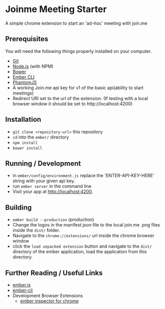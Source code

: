 # Joinme Meeting Starter

A simple chrome extension to start an 'ad-hoc' meeting with join.me

## Prerequisites

You will need the following things properly installed on your computer.

* [Git](http://git-scm.com/)
* [Node.js](http://nodejs.org/) (with NPM)
* [Bower](http://bower.io/)
* [Ember CLI](http://www.ember-cli.com/)
* [PhantomJS](http://phantomjs.org/)
* A working Join.me api key for v1 of the basic api(ability to start meetings)
* Redirect URI set to the url of the extension. (If testing with a local browser window it should be set to http://localhost:4200)

## Installation

* `git clone <repository-url>` this repository
* `cd` into the `ember/` directory
* `npm install`
* `bower install`

## Running / Development

* in `ember/config/environment.js` replace the 'ENTER-API-KEY-HERE' string with your given api key.
* run `ember server` in the command line
* Visit your app at [http://localhost:4200](http://localhost:4200).

## Building

* `ember build --production` (production)
* Change the logos in the manifest.json file to the local join.me .png files inside the `dist/` folder.
* Navigate to the `chrome://extensions/` url inside the chrome browser window
* click the `load unpacked extension` button and navigate to the `dist/` directory of the ember application, load the application from this directory.

## Further Reading / Useful Links

* [ember.js](http://emberjs.com/)
* [ember-cli](http://www.ember-cli.com/)
* Development Browser Extensions
  * [ember inspector for chrome](https://chrome.google.com/webstore/detail/ember-inspector/bmdblncegkenkacieihfhpjfppoconhi)
